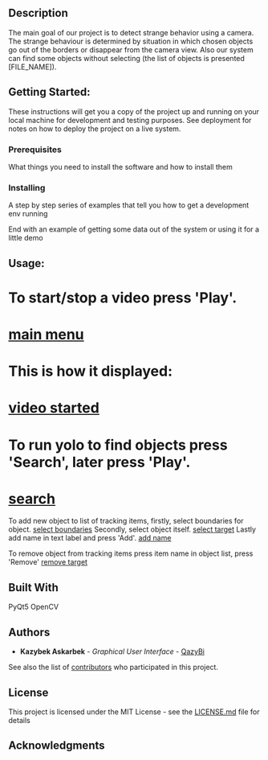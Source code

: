 ## Description
The main goal of our project is to detect strange behavior using a camera. The strange behaviour is determined by situation in which chosen objects go out of the borders or disappear from the camera view. Also our system can find some objects without selecting (the list of objects is presented [FILE_NAME]).
	
## Getting Started:
These instructions will get you a copy of the project up and running on your local machine for development and testing purposes. See deployment for notes on how to deploy the project on a live system.

### Prerequisites

What things you need to install the software and how to install them



### Installing

A step by step series of examples that tell you how to get a development env running




End with an example of getting some data out of the system or using it for a little demo

## Usage:

# To start/stop a video press 'Play'.
# [main menu](https://github.com/zavideeva/Strange-Behaviour/blob/master/main_menu.jpg)

# This is how it displayed:
# [video started](https://github.com/zavideeva/Strange-Behaviour/blob/master/video_started.jpg)

# To run yolo to find objects press 'Search', later press 'Play'.
# [search]()


To add new object to list of tracking items, firstly, select boundaries for object. 
[select boundaries](https://github.com/zavideeva/Strange-Behaviour/blob/master/select_boundaries.jpg)
Secondly, select object itself. 
[select target](https://github.com/zavideeva/Strange-Behaviour/blob/master/select_target.jpg)
Lastly add name in text label and press 'Add'.
[add name](https://github.com/zavideeva/Strange-Behaviour/blob/master/add_name.jpg)

To remove object from tracking items press item name in object list, press 'Remove'
[remove target](https://github.com/zavideeva/Strange-Behaviour/blob/master/remove_target.jpg)

## Built With
PyQt5
OpenCV
## Authors

* **Kazybek Askarbek** - *Graphical User Interface* - [QazyBi](https://github.com/QazyBi)

See also the list of [contributors](https://github.com/zavideeva/Strande-Behaviour/contributors) who participated in this project.

## License

This project is licensed under the MIT License - see the [LICENSE.md](LICENSE.md) file for details

## Acknowledgments


